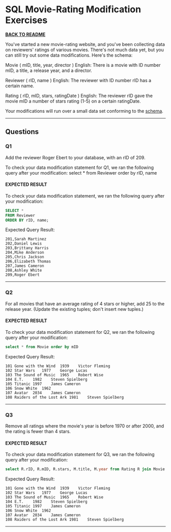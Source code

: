 # SQL Movie-Rating Modification Exercises

[**BACK TO README**](../../README.md)

You've started a new movie-rating website, and you've been collecting data on reviewers' ratings of various movies. There's not much data yet, but you can still try out some data modifications. Here's the schema:

Movie ( mID, title, year, director )
English: There is a movie with ID number mID, a title, a release year, and a director.

Reviewer ( rID, name )
English: The reviewer with ID number rID has a certain name.

Rating ( rID, mID, stars, ratingDate )
English: The reviewer rID gave the movie mID a number of stars rating (1-5) on a certain ratingDate.

Your modifications will run over a small data set conforming to the [schema](rating.sql).

---

## Questions

### Q1

Add the reviewer Roger Ebert to your database, with an rID of 209.

To check your data modification statement for Q1, we ran the following query after your modification: select * from Reviewer order by rID, name

#### EXPECTED RESULT

To check your data modification statement, we ran the following query after your modification:

``` SQL
SELECT *
FROM Reviewer
ORDER BY rID, name;
```

Expected Query Result:

``` csv
201,Sarah Martinez
202,Daniel Lewis
203,Brittany Harris
204,Mike Anderson
205,Chris Jackson
206,Elizabeth Thomas
207,James Cameron
208,Ashley White
209,Roger Ebert
```

---

### Q2

For all movies that have an average rating of 4 stars or higher, add 25 to the release year. (Update the existing tuples; don't insert new tuples.)

#### EXPECTED RESULT

To check your data modification statement for Q2, we ran the following query after your modification: 

``` sql
select * from Movie order by mID
```

Expected Query Result:

```
101	Gone with the Wind	1939	Victor Fleming
102	Star Wars	1977	George Lucas
103	The Sound of Music	1965	Robert Wise
104	E.T.	1982	Steven Spielberg
105	Titanic	1997	James Cameron
106	Snow White	1962	
107	Avatar	2034	James Cameron
108	Raiders of the Lost Ark	1981	Steven Spielberg
```

---

### Q3

Remove all ratings where the movie's year is before 1970 or after 2000, and the rating is fewer than 4 stars.

#### EXPECTED RESULT

To check your data modification statement for Q3, we ran the following query after your modification: 

``` sql
select R.rID, R.mID, R.stars, M.title, M.year from Rating R join Movie M on (R.mID = M.mID) order by R.rID, R.mID
```

Expected Query Result:

```
101	Gone with the Wind	1939	Victor Fleming
102	Star Wars	1977	George Lucas
103	The Sound of Music	1965	Robert Wise
104	E.T.	1982	Steven Spielberg
105	Titanic	1997	James Cameron
106	Snow White	1962	
107	Avatar	2034	James Cameron
108	Raiders of the Lost Ark	1981	Steven Spielberg
```

---